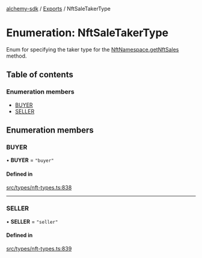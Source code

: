 [alchemy-sdk](../README.md) / [Exports](../modules.md) / NftSaleTakerType

# Enumeration: NftSaleTakerType

Enum for specifying the taker type for the [NftNamespace.getNftSales](../classes/NftNamespace.md#getnftsales)
method.

## Table of contents

### Enumeration members

- [BUYER](NftSaleTakerType.md#buyer)
- [SELLER](NftSaleTakerType.md#seller)

## Enumeration members

### BUYER

• **BUYER** = `"buyer"`

#### Defined in

[src/types/nft-types.ts:838](https://github.com/alchemyplatform/alchemy-sdk-js/blob/ae0aa3f0/src/types/nft-types.ts#L838)

___

### SELLER

• **SELLER** = `"seller"`

#### Defined in

[src/types/nft-types.ts:839](https://github.com/alchemyplatform/alchemy-sdk-js/blob/ae0aa3f0/src/types/nft-types.ts#L839)
